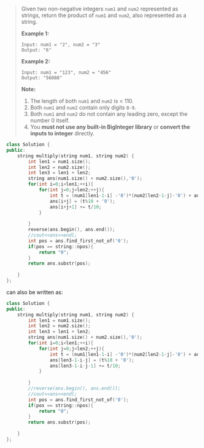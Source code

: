 > Given two non-negative integers `num1` and `num2` represented as strings, return the product of `num1` and `num2`, also represented as a string.
>
> **Example 1:**
>
> ```
> Input: num1 = "2", num2 = "3"
> Output: "6"
> ```
>
> **Example 2:**
>
> ```
> Input: num1 = "123", num2 = "456"
> Output: "56088"
> ```
>
> **Note:**
>
> 1. The length of both `num1` and `num2` is < 110.
> 2. Both `num1` and `num2` contain only digits `0-9`.
> 3. Both `num1` and `num2` do not contain any leading zero, except the number 0 itself.
> 4. You **must not use any built-in BigInteger library** or **convert the inputs to integer** directly.

```cpp
class Solution {
public:
    string multiply(string num1, string num2) {
        int len1 = num1.size();
        int len2 = num2.size();
        int len3 = len1 + len2;
        string ans(num1.size() + num2.size(),'0');
        for(int i=0;i<len1;++i){
            for(int j=0;j<len2;++j){
                int t = (num1[len1-1-i] -'0')*(num2[len2-1-j]-'0') + ans[i+j]-'0';
                ans[i+j] = (t%10 + '0');
                ans[i+j+1] += t/10;
            }
            
        }
        reverse(ans.begin(), ans.end());
        //cout<<ans<<endl;
        int pos = ans.find_first_not_of('0');
        if(pos == string::npos){
            return "0";
        }
        return ans.substr(pos);
        
    }
};
```

can also be written as:

```cpp
class Solution {
public:
    string multiply(string num1, string num2) {
        int len1 = num1.size();
        int len2 = num2.size();
        int len3 = len1 + len2;
        string ans(num1.size() + num2.size(),'0');
        for(int i=0;i<len1;++i){
            for(int j=0;j<len2;++j){
                int t = (num1[len1-1-i] -'0')*(num2[len2-1-j]-'0') + ans[len3-1-i-j]-'0';
                ans[len3-1-i-j] = (t%10 + '0');
                ans[len3-1-i-j-1] += t/10;
            }
            
        }
        //reverse(ans.begin(), ans.end());
        //cout<<ans<<endl;
        int pos = ans.find_first_not_of('0');
        if(pos == string::npos){
            return "0";
        }
        return ans.substr(pos);
        
    }
};
```

